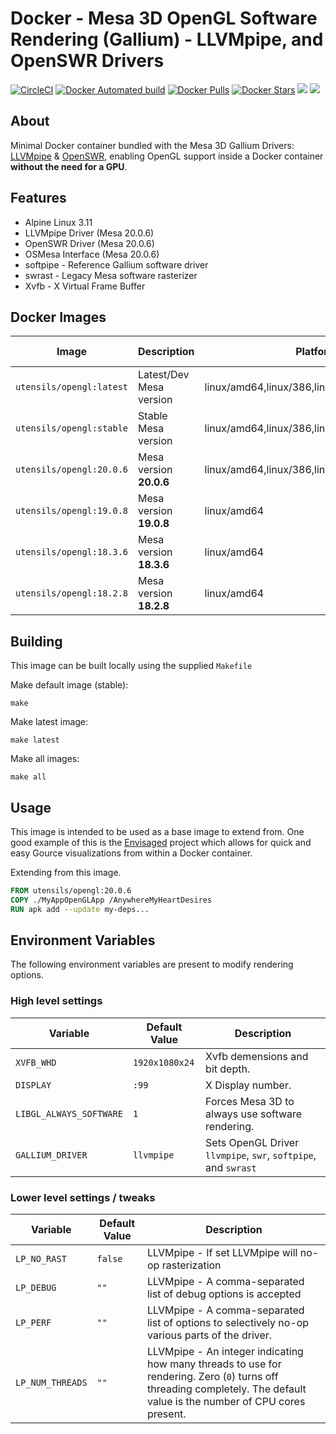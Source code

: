 # Docker - Mesa 3D OpenGL Software Rendering (Gallium) - LLVMpipe, and OpenSWR Drivers

[![CircleCI](https://circleci.com/gh/utensils/docker-opengl.svg?style=svg)](https://circleci.com/gh/utensils/docker-opengl) [![Docker Automated build](https://img.shields.io/docker/automated/utensils/opengl.svg)](https://hub.docker.com/r/utensils/opengl/) [![Docker Pulls](https://img.shields.io/docker/pulls/utensils/opengl.svg)](https://hub.docker.com/r/utensils/opengl/) [![Docker Stars](https://img.shields.io/docker/stars/utensils/opengl.svg)](https://hub.docker.com/r/utensils/opengl/) [![](https://images.microbadger.com/badges/image/utensils/opengl.svg)](https://microbadger.com/images/utensils/opengl "Get your own image badge on microbadger.com") [![](https://images.microbadger.com/badges/version/utensils/opengl.svg)](https://microbadger.com/images/utensils/opengl "Get your own version badge on microbadger.com")

## About

Minimal Docker container bundled with the Mesa 3D Gallium Drivers: [LLVMpipe][mesa-llvm] & [OpenSWR][openswr], enabling OpenGL support inside a Docker container **without the need for a GPU**.

## Features

- Alpine Linux 3.11
- LLVMpipe Driver (Mesa 20.0.6)
- OpenSWR Driver (Mesa 20.0.6)
- OSMesa Interface (Mesa 20.0.6)
- softpipe - Reference Gallium software driver
- swrast - Legacy Mesa software rasterizer
- Xvfb - X Virtual Frame Buffer

## Docker Images

| Image                    | Description             | Platforms                                      | Base Image  |
| ------------------------ | ----------------------- | ---------------------------------------------- | ----------- |
| `utensils/opengl:latest` | Latest/Dev Mesa version | linux/amd64,linux/386,linux/arm64,linux/arm/v7 | alpine:3.11 |
| `utensils/opengl:stable` | Stable Mesa version     | linux/amd64,linux/386,linux/arm64,linux/arm/v7 | alpine:3.11 |
| `utensils/opengl:20.0.6` | Mesa version **20.0.6** | linux/amd64,linux/386,linux/arm64,linux/arm/v7 | alpine:3.11 |
| `utensils/opengl:19.0.8` | Mesa version **19.0.8** | linux/amd64                                    | alpine:3.10 |
| `utensils/opengl:18.3.6` | Mesa version **18.3.6** | linux/amd64                                    | alpine:3.10 |
| `utensils/opengl:18.2.8` | Mesa version **18.2.8** | linux/amd64                                    | alpine:3.10 |

## Building

This image can be built locally using the supplied `Makefile`

Make default image (stable):
```shell
make
```

Make latest image:
```shell
make latest
```

Make all images:
```shell
make all
```

## Usage

This image is intended to be used as a base image to extend from. One good example of this is the [Envisaged][Envisaged] project which allows for quick and easy Gource visualizations from within a Docker container.

Extending from this image.

```Dockerfile
FROM utensils/opengl:20.0.6
COPY ./MyAppOpenGLApp /AnywhereMyHeartDesires
RUN apk add --update my-deps...
```

## Environment Variables

The following environment variables are present to modify rendering options.

### High level settings

| Variable                | Default Value  | Description                                                    |
| ----------------------- | -------------- | -------------------------------------------------------------- |
| `XVFB_WHD`              | `1920x1080x24` | Xvfb demensions and bit depth.                                 |
| `DISPLAY`               | `:99`          | X Display number.                                              |
| `LIBGL_ALWAYS_SOFTWARE` | `1`            | Forces Mesa 3D to always use software rendering.               |
| `GALLIUM_DRIVER`        | `llvmpipe`     | Sets OpenGL Driver `llvmpipe`, `swr`, `softpipe`, and `swrast` |

### Lower level settings / tweaks

| Variable         | Default Value | Description                                                                                                                                                              |
| ---------------- | ------------- | ------------------------------------------------------------------------------------------------------------------------------------------------------------------------ |
| `LP_NO_RAST`     | `false`       | LLVMpipe - If set LLVMpipe will no-op rasterization                                                                                                                      |
| `LP_DEBUG`       | `""`          | LLVMpipe - A comma-separated list of debug options is accepted                                                                                                           |
| `LP_PERF`        | `""`          | LLVMpipe - A comma-separated list of options to selectively no-op various parts of the driver.                                                                           |
| `LP_NUM_THREADS` | `""`          | LLVMpipe - An integer indicating how many threads to use for rendering. Zero (`0`) turns off threading completely. The default value is the number of CPU cores present. |

[openswr]: http://openswr.org/
[mesa-llvm]: https://www.mesa3d.org/llvmpipe.html
[Envisaged]: https://github.com/utensils/Envisaged
